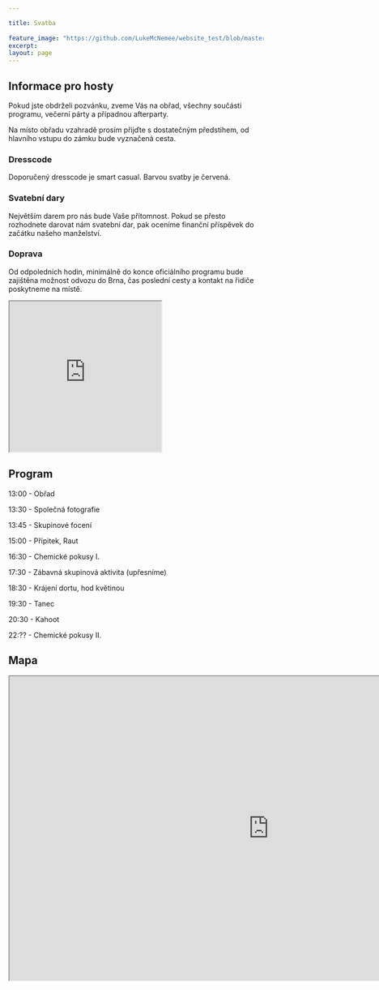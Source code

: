 ```yaml
---

title: Svatba 
 
feature_image: "https://github.com/LukeMcNemee/website_test/blob/master/pozvanka.png?raw=true" 
excerpt: 
layout: page
---
```


## Informace pro hosty
Pokud jste obdrželi pozvánku, zveme Vás na obřad, všechny součásti programu, večerní párty a případnou afterparty. 

Na místo obřadu vzahradě prosím přijďte s dostatečným předstihem, od hlavního vstupu do zámku bude vyznačená cesta.

### Dresscode
Doporučený dresscode je smart casual. Barvou svatby je červená.

### Svatební dary
Největším darem pro nás bude Vaše přítomnost. Pokud se přesto rozhodnete darovat nám svatební dar, pak oceníme finanční příspěvek do začátku našeho manželství. 

### Doprava
Od odpoledních hodin, minimálně do konce oficiálního programu bude zajištěna možnost odvozu do Brna, čas poslední cesty a kontakt na řidiče poskytneme na místě. 

<iframe src="https://www.poll-maker.com/frame2984668xA4e715ab-89" width="žéépx" height="297px"></iframe>
 
## Program

13:00 - Obřad

13:30 - Společná fotografie

13:45 - Skupinové focení

15:00 - Přípitek, Raut

16:30 - Chemické pokusy I.

17:30 - Zábavná skupinová aktivita (upřesníme)

18:30 - Krájení dortu, hod květinou

19:30 - Tanec

20:30 - Kahoot

22:?? - Chemické pokusy II.


## Mapa


<iframe src="https://www.google.com/maps/d/embed?mid=1Wa0_PgAejh5X9cm_QFa-GiF7jsL9O3TE" width="1024" height="600"></iframe>
